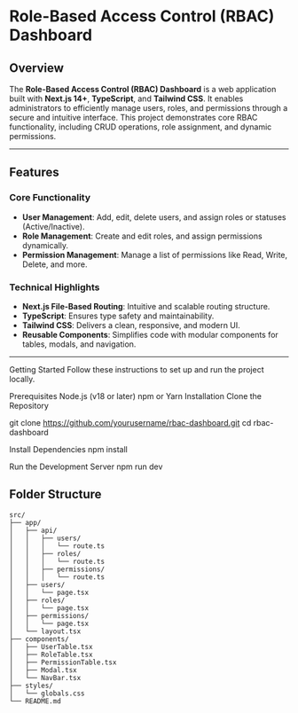 # **Role-Based Access Control (RBAC) Dashboard**

## **Overview**
The **Role-Based Access Control (RBAC) Dashboard** is a web application built with **Next.js 14+**, **TypeScript**, and **Tailwind CSS**. It enables administrators to efficiently manage users, roles, and permissions through a secure and intuitive interface. This project demonstrates core RBAC functionality, including CRUD operations, role assignment, and dynamic permissions.

---

## **Features**
### **Core Functionality**
- **User Management**: Add, edit, delete users, and assign roles or statuses (Active/Inactive).
- **Role Management**: Create and edit roles, and assign permissions dynamically.
- **Permission Management**: Manage a list of permissions like Read, Write, Delete, and more.

### **Technical Highlights**
- **Next.js File-Based Routing**: Intuitive and scalable routing structure.
- **TypeScript**: Ensures type safety and maintainability.
- **Tailwind CSS**: Delivers a clean, responsive, and modern UI.
- **Reusable Components**: Simplifies code with modular components for tables, modals, and navigation.

---

Getting Started
Follow these instructions to set up and run the project locally.

Prerequisites
Node.js (v18 or later)
npm or Yarn
Installation
Clone the Repository

git clone https://github.com/yourusername/rbac-dashboard.git
cd rbac-dashboard 


Install Dependencies
npm install


Run the Development Server
npm run dev

## **Folder Structure**
```plaintext
src/
├── app/
│   ├── api/
│   │   ├── users/
│   │   │   └── route.ts
│   │   ├── roles/
│   │   │   └── route.ts
│   │   ├── permissions/
│   │   │   └── route.ts
│   ├── users/
│   │   └── page.tsx
│   ├── roles/
│   │   └── page.tsx
│   ├── permissions/
│   │   └── page.tsx
│   └── layout.tsx
├── components/
│   ├── UserTable.tsx
│   ├── RoleTable.tsx
│   ├── PermissionTable.tsx
│   ├── Modal.tsx
│   └── NavBar.tsx
├── styles/
│   └── globals.css
└── README.md
